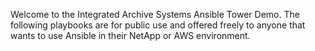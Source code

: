 Welcome to the Integrated Archive Systems Ansible Tower Demo. The following playbooks are for public use and offered freely to anyone that wants to use Ansible in their NetApp or AWS environment. 

